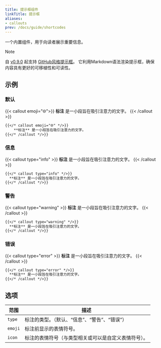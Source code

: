 ```yaml
---
title: 提示框组件
linkTitle: 提示框
aliases:
- callouts
prev: /docs/guide/shortcodes
---
```


一个内置组件，用于向读者展示重要信息。

<!--more-->

> [!NOTE]
> 自 [v0.9.0](https://github.com/imfing/hextra/releases/tag/v0.9.0) 起支持 [GitHub风格提示框](../../markdown#alerts)。
> 它利用Markdown语法渲染提示框，确保内容具有更好的可移植性和可读性。

## 示例

### 默认

{{< callout emoji="🌐">}}
  **标注** 是一小段旨在吸引注意力的文字。
{{< /callout >}}

```markdown
{{</* callout emoji="🌐" */>}}
    **标注** 是一小段旨在吸引注意力的文字。
{{</* /callout */>}}
```

### 信息

{{< callout type="info" >}}
  **标注** 是一小段旨在吸引注意力的文字。
{{< /callout >}}

```markdown
{{</* callout type="info" */>}}
  **标注** 是一小段旨在吸引注意力的文字。
{{</* /callout */>}}
```

### 警告

{{< callout type="warning" >}}
  **标注** 是一小段旨在吸引注意力的文字。
{{< /callout >}}

```markdown
{{</* callout type="warning" */>}}
  **标注** 是一小段旨在吸引注意力的文字。
{{</* /callout */>}}
```

### 错误

{{< callout type="error" >}}
  **标注** 是一小段旨在吸引注意力的文字。
{{< /callout >}}

```markdown
{{</* callout type="error" */>}}
  **标注** 是一小段旨在吸引注意力的文字。
{{</* /callout */>}}
```

## 选项

| 范围      | 描述                         |
|---------|----------------------------|
| `type`  | 标注的类型。（默认、“信息”、“警告”、“错误”）  |
| `emoji` | 标注前显示的表情符号。                |
| `icon`  | 标注的表情符号（与类型相关或可以是自定义表情符号）。 |
